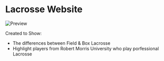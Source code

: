# Lacrosse Website

![Preview](/assets/)

Created to Show:

- The differences between Field & Box Lacrosse
- Highlight players from Robert Morris University who play porfessional Lacrosse